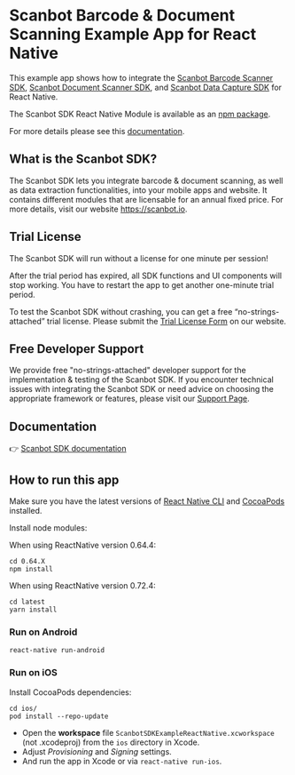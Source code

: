 # Scanbot Barcode & Document Scanning Example App for React Native

This example app shows how to integrate the [Scanbot Barcode Scanner SDK](https://scanbot.io/developer/react-native-barcode-scanner/), [Scanbot Document Scanner SDK](https://scanbot.io/developer/react-native-document-scanner/), and [Scanbot Data Capture SDK](https://scanbot.io/developer/react-native-data-capture/) for React Native.

The Scanbot SDK React Native Module is available as an [npm package](https://www.npmjs.com/package/react-native-scanbot-sdk).

For more details please see this [documentation](https://docs.scanbot.io/document-scanner-sdk/react-native/introduction/).


## What is the Scanbot SDK?

The Scanbot SDK lets you integrate barcode & document scanning, as well as data extraction functionalities, into your mobile apps and website. It contains different modules that are licensable for an annual fixed price. For more details, visit our website https://scanbot.io.


## Trial License

The Scanbot SDK will run without a license for one minute per session!

After the trial period has expired, all SDK functions and UI components will stop working. You have to restart the app to get another one-minute trial period.

To test the Scanbot SDK without crashing, you can get a free “no-strings-attached” trial license. Please submit the [Trial License Form](https://scanbot.io/trial/) on our website.

## Free Developer Support

We provide free "no-strings-attached" developer support for the implementation & testing of the Scanbot SDK.
If you encounter technical issues with integrating the Scanbot SDK or need advice on choosing the appropriate
framework or features, please visit our [Support Page](https://docs.scanbot.io/support/).

## Documentation
👉 [Scanbot SDK documentation](https://docs.scanbot.io/document-scanner-sdk/react-native/introduction/)

## How to run this app

Make sure you have the latest versions of [React Native CLI](https://facebook.github.io/react-native/)
and [CocoaPods](https://cocoapods.org/) installed.

Install node modules:

When using ReactNative version 0.64.4:

```
cd 0.64.X
npm install
```

When using ReactNative version 0.72.4:

```
cd latest
yarn install
```

### Run on Android

```
react-native run-android
```

### Run on iOS

Install CocoaPods dependencies:

```
cd ios/
pod install --repo-update
```

- Open the **workspace** file `ScanbotSDKExampleReactNative.xcworkspace` (not .xcodeproj) from the `ios` directory in Xcode.
- Adjust *Provisioning* and *Signing* settings.
- And run the app in Xcode or via `react-native run-ios`.
